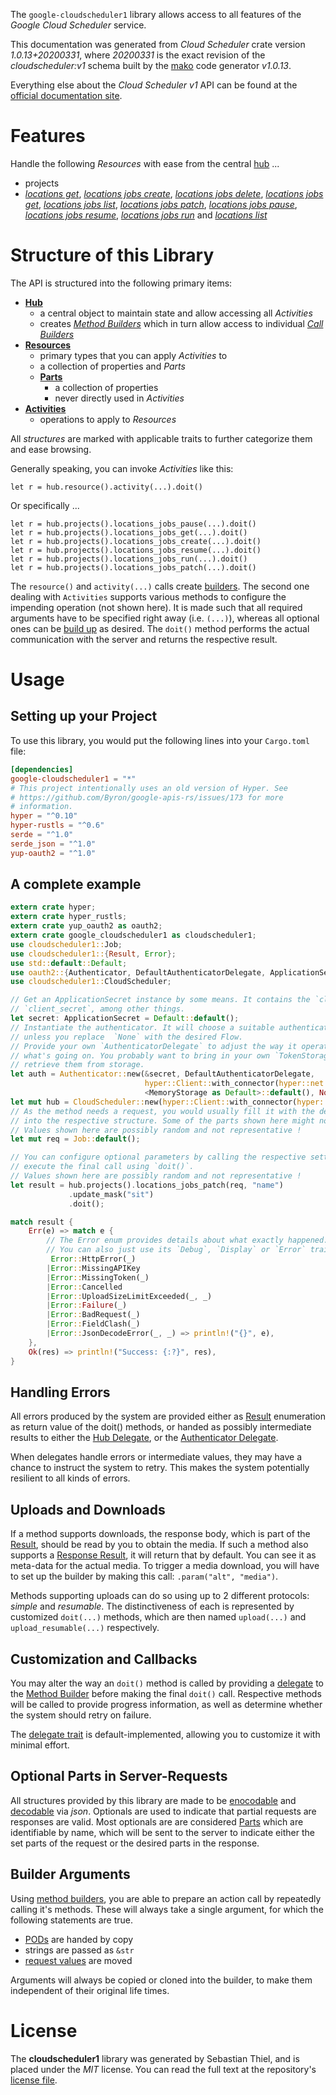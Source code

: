 <!---
DO NOT EDIT !
This file was generated automatically from 'src/mako/api/README.md.mako'
DO NOT EDIT !
-->
The `google-cloudscheduler1` library allows access to all features of the *Google Cloud Scheduler* service.

This documentation was generated from *Cloud Scheduler* crate version *1.0.13+20200331*, where *20200331* is the exact revision of the *cloudscheduler:v1* schema built by the [mako](http://www.makotemplates.org/) code generator *v1.0.13*.

Everything else about the *Cloud Scheduler* *v1* API can be found at the
[official documentation site](https://cloud.google.com/scheduler/).
# Features

Handle the following *Resources* with ease from the central [hub](https://docs.rs/google-cloudscheduler1/1.0.13+20200331/google_cloudscheduler1/struct.CloudScheduler.html) ... 

* projects
 * [*locations get*](https://docs.rs/google-cloudscheduler1/1.0.13+20200331/google_cloudscheduler1/struct.ProjectLocationGetCall.html), [*locations jobs create*](https://docs.rs/google-cloudscheduler1/1.0.13+20200331/google_cloudscheduler1/struct.ProjectLocationJobCreateCall.html), [*locations jobs delete*](https://docs.rs/google-cloudscheduler1/1.0.13+20200331/google_cloudscheduler1/struct.ProjectLocationJobDeleteCall.html), [*locations jobs get*](https://docs.rs/google-cloudscheduler1/1.0.13+20200331/google_cloudscheduler1/struct.ProjectLocationJobGetCall.html), [*locations jobs list*](https://docs.rs/google-cloudscheduler1/1.0.13+20200331/google_cloudscheduler1/struct.ProjectLocationJobListCall.html), [*locations jobs patch*](https://docs.rs/google-cloudscheduler1/1.0.13+20200331/google_cloudscheduler1/struct.ProjectLocationJobPatchCall.html), [*locations jobs pause*](https://docs.rs/google-cloudscheduler1/1.0.13+20200331/google_cloudscheduler1/struct.ProjectLocationJobPauseCall.html), [*locations jobs resume*](https://docs.rs/google-cloudscheduler1/1.0.13+20200331/google_cloudscheduler1/struct.ProjectLocationJobResumeCall.html), [*locations jobs run*](https://docs.rs/google-cloudscheduler1/1.0.13+20200331/google_cloudscheduler1/struct.ProjectLocationJobRunCall.html) and [*locations list*](https://docs.rs/google-cloudscheduler1/1.0.13+20200331/google_cloudscheduler1/struct.ProjectLocationListCall.html)




# Structure of this Library

The API is structured into the following primary items:

* **[Hub](https://docs.rs/google-cloudscheduler1/1.0.13+20200331/google_cloudscheduler1/struct.CloudScheduler.html)**
    * a central object to maintain state and allow accessing all *Activities*
    * creates [*Method Builders*](https://docs.rs/google-cloudscheduler1/1.0.13+20200331/google_cloudscheduler1/trait.MethodsBuilder.html) which in turn
      allow access to individual [*Call Builders*](https://docs.rs/google-cloudscheduler1/1.0.13+20200331/google_cloudscheduler1/trait.CallBuilder.html)
* **[Resources](https://docs.rs/google-cloudscheduler1/1.0.13+20200331/google_cloudscheduler1/trait.Resource.html)**
    * primary types that you can apply *Activities* to
    * a collection of properties and *Parts*
    * **[Parts](https://docs.rs/google-cloudscheduler1/1.0.13+20200331/google_cloudscheduler1/trait.Part.html)**
        * a collection of properties
        * never directly used in *Activities*
* **[Activities](https://docs.rs/google-cloudscheduler1/1.0.13+20200331/google_cloudscheduler1/trait.CallBuilder.html)**
    * operations to apply to *Resources*

All *structures* are marked with applicable traits to further categorize them and ease browsing.

Generally speaking, you can invoke *Activities* like this:

```Rust,ignore
let r = hub.resource().activity(...).doit()
```

Or specifically ...

```ignore
let r = hub.projects().locations_jobs_pause(...).doit()
let r = hub.projects().locations_jobs_get(...).doit()
let r = hub.projects().locations_jobs_create(...).doit()
let r = hub.projects().locations_jobs_resume(...).doit()
let r = hub.projects().locations_jobs_run(...).doit()
let r = hub.projects().locations_jobs_patch(...).doit()
```

The `resource()` and `activity(...)` calls create [builders][builder-pattern]. The second one dealing with `Activities` 
supports various methods to configure the impending operation (not shown here). It is made such that all required arguments have to be 
specified right away (i.e. `(...)`), whereas all optional ones can be [build up][builder-pattern] as desired.
The `doit()` method performs the actual communication with the server and returns the respective result.

# Usage

## Setting up your Project

To use this library, you would put the following lines into your `Cargo.toml` file:

```toml
[dependencies]
google-cloudscheduler1 = "*"
# This project intentionally uses an old version of Hyper. See
# https://github.com/Byron/google-apis-rs/issues/173 for more
# information.
hyper = "^0.10"
hyper-rustls = "^0.6"
serde = "^1.0"
serde_json = "^1.0"
yup-oauth2 = "^1.0"
```

## A complete example

```Rust
extern crate hyper;
extern crate hyper_rustls;
extern crate yup_oauth2 as oauth2;
extern crate google_cloudscheduler1 as cloudscheduler1;
use cloudscheduler1::Job;
use cloudscheduler1::{Result, Error};
use std::default::Default;
use oauth2::{Authenticator, DefaultAuthenticatorDelegate, ApplicationSecret, MemoryStorage};
use cloudscheduler1::CloudScheduler;

// Get an ApplicationSecret instance by some means. It contains the `client_id` and 
// `client_secret`, among other things.
let secret: ApplicationSecret = Default::default();
// Instantiate the authenticator. It will choose a suitable authentication flow for you, 
// unless you replace  `None` with the desired Flow.
// Provide your own `AuthenticatorDelegate` to adjust the way it operates and get feedback about 
// what's going on. You probably want to bring in your own `TokenStorage` to persist tokens and
// retrieve them from storage.
let auth = Authenticator::new(&secret, DefaultAuthenticatorDelegate,
                              hyper::Client::with_connector(hyper::net::HttpsConnector::new(hyper_rustls::TlsClient::new())),
                              <MemoryStorage as Default>::default(), None);
let mut hub = CloudScheduler::new(hyper::Client::with_connector(hyper::net::HttpsConnector::new(hyper_rustls::TlsClient::new())), auth);
// As the method needs a request, you would usually fill it with the desired information
// into the respective structure. Some of the parts shown here might not be applicable !
// Values shown here are possibly random and not representative !
let mut req = Job::default();

// You can configure optional parameters by calling the respective setters at will, and
// execute the final call using `doit()`.
// Values shown here are possibly random and not representative !
let result = hub.projects().locations_jobs_patch(req, "name")
             .update_mask("sit")
             .doit();

match result {
    Err(e) => match e {
        // The Error enum provides details about what exactly happened.
        // You can also just use its `Debug`, `Display` or `Error` traits
         Error::HttpError(_)
        |Error::MissingAPIKey
        |Error::MissingToken(_)
        |Error::Cancelled
        |Error::UploadSizeLimitExceeded(_, _)
        |Error::Failure(_)
        |Error::BadRequest(_)
        |Error::FieldClash(_)
        |Error::JsonDecodeError(_, _) => println!("{}", e),
    },
    Ok(res) => println!("Success: {:?}", res),
}

```
## Handling Errors

All errors produced by the system are provided either as [Result](https://docs.rs/google-cloudscheduler1/1.0.13+20200331/google_cloudscheduler1/enum.Result.html) enumeration as return value of 
the doit() methods, or handed as possibly intermediate results to either the 
[Hub Delegate](https://docs.rs/google-cloudscheduler1/1.0.13+20200331/google_cloudscheduler1/trait.Delegate.html), or the [Authenticator Delegate](https://docs.rs/yup-oauth2/*/yup_oauth2/trait.AuthenticatorDelegate.html).

When delegates handle errors or intermediate values, they may have a chance to instruct the system to retry. This 
makes the system potentially resilient to all kinds of errors.

## Uploads and Downloads
If a method supports downloads, the response body, which is part of the [Result](https://docs.rs/google-cloudscheduler1/1.0.13+20200331/google_cloudscheduler1/enum.Result.html), should be
read by you to obtain the media.
If such a method also supports a [Response Result](https://docs.rs/google-cloudscheduler1/1.0.13+20200331/google_cloudscheduler1/trait.ResponseResult.html), it will return that by default.
You can see it as meta-data for the actual media. To trigger a media download, you will have to set up the builder by making
this call: `.param("alt", "media")`.

Methods supporting uploads can do so using up to 2 different protocols: 
*simple* and *resumable*. The distinctiveness of each is represented by customized 
`doit(...)` methods, which are then named `upload(...)` and `upload_resumable(...)` respectively.

## Customization and Callbacks

You may alter the way an `doit()` method is called by providing a [delegate](https://docs.rs/google-cloudscheduler1/1.0.13+20200331/google_cloudscheduler1/trait.Delegate.html) to the 
[Method Builder](https://docs.rs/google-cloudscheduler1/1.0.13+20200331/google_cloudscheduler1/trait.CallBuilder.html) before making the final `doit()` call. 
Respective methods will be called to provide progress information, as well as determine whether the system should 
retry on failure.

The [delegate trait](https://docs.rs/google-cloudscheduler1/1.0.13+20200331/google_cloudscheduler1/trait.Delegate.html) is default-implemented, allowing you to customize it with minimal effort.

## Optional Parts in Server-Requests

All structures provided by this library are made to be [enocodable](https://docs.rs/google-cloudscheduler1/1.0.13+20200331/google_cloudscheduler1/trait.RequestValue.html) and 
[decodable](https://docs.rs/google-cloudscheduler1/1.0.13+20200331/google_cloudscheduler1/trait.ResponseResult.html) via *json*. Optionals are used to indicate that partial requests are responses 
are valid.
Most optionals are are considered [Parts](https://docs.rs/google-cloudscheduler1/1.0.13+20200331/google_cloudscheduler1/trait.Part.html) which are identifiable by name, which will be sent to 
the server to indicate either the set parts of the request or the desired parts in the response.

## Builder Arguments

Using [method builders](https://docs.rs/google-cloudscheduler1/1.0.13+20200331/google_cloudscheduler1/trait.CallBuilder.html), you are able to prepare an action call by repeatedly calling it's methods.
These will always take a single argument, for which the following statements are true.

* [PODs][wiki-pod] are handed by copy
* strings are passed as `&str`
* [request values](https://docs.rs/google-cloudscheduler1/1.0.13+20200331/google_cloudscheduler1/trait.RequestValue.html) are moved

Arguments will always be copied or cloned into the builder, to make them independent of their original life times.

[wiki-pod]: http://en.wikipedia.org/wiki/Plain_old_data_structure
[builder-pattern]: http://en.wikipedia.org/wiki/Builder_pattern
[google-go-api]: https://github.com/google/google-api-go-client

# License
The **cloudscheduler1** library was generated by Sebastian Thiel, and is placed 
under the *MIT* license.
You can read the full text at the repository's [license file][repo-license].

[repo-license]: https://github.com/Byron/google-apis-rsblob/master/LICENSE.md
